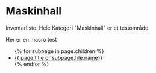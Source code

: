 # Maskinhall
Inventarliste. Hele Kategori "Maskinhall" er et testområde.

Her er en macro test

<ul>
{% for subpage in page.children %}
    <li><a href="{{ subpage.file.name }}/">{{ page.title or subpage.file.name}}</a></li>
{% endfor %}
</ul>
